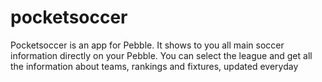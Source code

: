 # pocketsoccer
Pocketsoccer is an app for Pebble. It shows to you all main soccer information directly on your Pebble. You can select the league and get all the information about teams, rankings and fixtures, updated everyday
